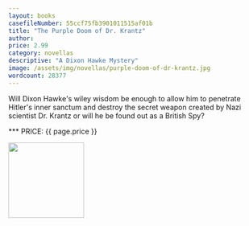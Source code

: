 ```yaml
---
layout: books
casefileNumber: 55ccf75fb3901011515af01b
title: "The Purple Doom of Dr. Krantz"
author:
price: 2.99
category: novellas
descriptive: "A Dixon Hawke Mystery"
image: /assets/img/novellas/purple-doom-of-dr-krantz.jpg
wordcount: 28377
---
```


Will Dixon Hawke's wiley wisdom be enough to allow him to penetrate Hitler's inner sanctum and destroy the secret weapon created by Nazi scientist Dr. Krantz or will he be found out as a British Spy?

*** PRICE: {{ page.price }}

<a href="https://transactions.sendowl.com/packages/32891/0EBB9784/add_to_cart" rel="nofollow"><img style="width: 150px;" src="https://transactions.sendowl.com/assets/external/add-to-cart.png" /></a><script type="text/javascript" src="https://transactions.sendowl.com/assets/sendowl.js" ></script>